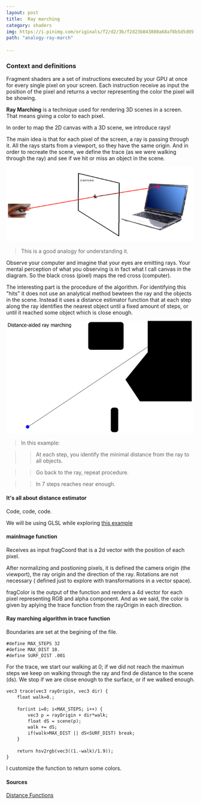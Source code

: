 ```yaml
---
layout: post
title:  Ray marching
category: shaders
img: https://i.pinimg.com/originals/f2/d2/3b/f2d23b843880a68af8b5d5d05ff69ae9.jpg
path: "analogy-ray-march"
 
---
```


### Context and definitions
 
Fragment shaders are a set of instructions executed by your GPU at once for every single pixel on your screen.
Each instruction receive as input the position of the pixel and returns a vector representing the color the pixel will be showing.

**Ray Marching** is a technique used for rendering 3D scenes in a screen. That means giving a color to each pixel.

In order to map the 2D canvas with a 3D scene, we introduce rays!

The main idea is that for each pixel of the screen, a ray is passing through it. All the rays starts from a viewport, so they have the same origin. And in order to recreate the scene, we define the trace (as we were walking through the ray) and see if we hit or miss an object in the scene.

<img src="/assets/img/analogy-ray-march.png" alt="Anlogy vision" style="height: 200px; width:500px;"/>

> This is a  good analogy for understanding it. 



Observe your computer and imagine that your eyes are emitting rays. Your mental perception of what you observing is in fact what I call canvas in the diagram. So the black cross (pixel) maps the red cross (computer).


The interesting part is the procedure of the algorithm.  For identifying this "hits" it does not use an analytical method bewteen the ray and the objects in the scene.
Instead it uses a distance estimator function that at each step along the ray identifies the nearest object until a fixed amount of steps, or until it reached some object which is close enough.

 <img src="/assets/img/distance-estimator.gif" alt="Distance Estimator" style="height: 300px; width:500px;"/>
 
 >In this example:
 
 >> At each step, you identify the minimal distance from the ray to all objects.
 
 >> Go back to the ray, repeat procedure.
 
 >>  In 7 steps reaches near enough.
 

#### It's all about distance estimator

  Code, code, code.
  
We will be using GLSL while exploring [this example](https://www.shadertoy.com/view/wdlyD8)  


#### mainImage function
  Receives as input fragCoord that is a 2d vector with the position of each pixel.
  
  After normalizing and postioning pixels, it is defined the camera origin (the viewport), the ray origin and the direction of the ray.
  Rotations are not necessary ( defined just to explore with transformations in a vector space).
  
  fragColor is the output of the function and renders a 4d vector for each pixel representing RGB and alpha component.
  And as we said, the color is given by aplying the trace function from the rayOrigin in each direction.
  
#### Ray marching algorithm in trace function 

Boundaries are set at the begining of the file.
```
#define MAX_STEPS 32
#define MAX_DIST 10.
#define SURF_DIST .001
```

For the trace, we  start our walking at 0; if we did not reach the maximun steps we keep on walking through the ray and find de distance to the scene (ds).
We stop if we are close enough to the surface, or if we walked enough.

```
vec3 trace(vec3 rayOrigin, vec3 dir) {
	float walk=0.;
    
    for(int i=0; i<MAX_STEPS; i++) {
    	vec3 p = rayOrigin + dir*walk;
        float dS = scene(p);
        walk += dS;
        if(walk>MAX_DIST || dS<SURF_DIST) break;
    }

    return hsv2rgb(vec3((1.-walk)/1.9));
}
 ```

 I customize the function to return some colors.


 
#### Sources
 [Distance Functions](http://iquilezles.org/www/articles/distfunctions/distfunctions.htm)
 
  
  

